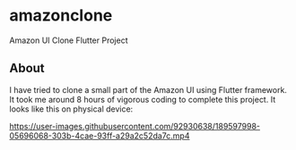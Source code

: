 # amazonclone

Amazon UI Clone Flutter Project

## About

I have tried to clone a small part of the Amazon UI using Flutter framework.
It took me around 8 hours of vigorous coding to complete this project.
It looks like this on physical device:

https://user-images.githubusercontent.com/92930638/189597998-05696068-303b-4cae-93ff-a29a2c52da7c.mp4

